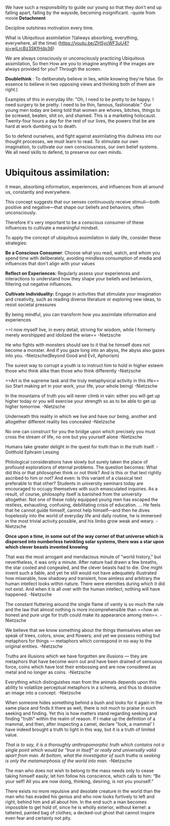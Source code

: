 We have such a responsibility to guide our young so that they don't end up falling apart, falling by the wayside, becoming insignificant.
-quote from movie **Detachment** 



Decipline outshines motivation every time.




What is Ubiquitous assimilation ?(always absorbing, everything, everywhere, all the time) 
(https://youtu.be/ZHSycWF3uU4?si=wjLrcBz3SKfHdp36)

We are always consciously or unconsciously practicing Ubiquitous assimilation, So then
How are you to imagine anything if the images are always provided for you? Through the screen.

**Doublethink** : To deliberately believe in lies, while knowing they're false. (In essence to believe in two opposing views and thinking both of them are right.) 

Examples of this in everyday life: 
"Oh, I need to be pretty to be happy. I need surgery to be pretty. I need to be thin, famous, fashionable." 
Our young men today are being told that women are whores, bitches, things to be screwed, beaten, shit on, and shamed. 
This is a marketing holocaust. 
Twenty-four hours a day for the rest of our lives, the powers that be are hard at work dumbing us to death.

So to defend ourselves, and fight against assimilating this dullness into our thought processes, 
we must learn to read. 
To stimulate our own imagination, 
to cultivate our own consciousness, our own belief systems. 
We all need skills to defend, to preserve our own minds.

# **Ubiquitous assimilation**:  
it mean, absorbing information, experiences, and influences from all around us, constantly and everywhere.

This concept suggests that our senses continuously receive stimuli—both positive and negative—that shape our beliefs and behaviors, often unconsciously.

Therefore it's very important to be a conscious consumer of these influences to cultivate a meaningful mindset.



To apply the concept of ubiquitous assimilation in daily life, consider these strategies:

**Be a Conscious Consumer**: Choose what you read, watch, and whom you spend time with deliberately, avoiding mindless consumption of media and influences that don't align with your values

**Reflect on Experiences:** Regularly assess your experiences and interactions to understand how they shape your beliefs and behaviors, filtering out negative influences.

**Cultivate Individuality:** Engage in activities that stimulate your imagination and creativity, such as reading diverse literature or exploring new ideas, to resist societal pressures

By being mindful, you can transform how you assimilate information and experiences












==I now myself live, in every detail, striving for wisdom, while I formerly merely worshipped and idolized the wise==
-Nietzsche 

He who fights with monsters should see to it that he himself does not become a monster. And if you gaze long into an abyss, the abyss also gazes into you.
-Nietzsche(Beyond Good and Evil, Aphorism)

The surest way to corrupt a youth is to instruct him to hold in higher esteem those who think alike than those who think differently
-Nietzsche


==Art is the supreme task and the truly metaphysical activity in this life==(so Start making art in your work, your life, your whole being)
-Nietzsche


In the mountains of truth you will never climb in vain: either you will get up higher today or you will exercise your strength so as to be able to get up higher tomorrow.
-Nietzsche



Underneath this reality in which we live and have our being, another and altogether different reality lies concealed
-Nietzsche


No one can construct for you the bridge upon which precisely you must cross the stream of life, no one but you yourself alone
-Nietzsche


Humans take greater delight in the quest for truth than in the truth itself.
-Gotthold Ephraim Lessing




Philological considerations have slowly but surely taken the place of profound explorations of eternal problems. The question becomes: What did this or that philosopher think or not think? And is this or that text rightly ascribed to him or not? And even: Is this variant of a classical text preferable to that other? Students in university seminars today are encouraged to occupy themselves with such emasculated inquiries. As a result, of course, philosophy itself is banished from the university altogether.
Not one of these nobly equipped young men has escaped the restless, exhausting, confusing, debilitating crisis of education. ... He feels that he cannot guide himself, cannot help himself—and then he dives hopelessly into the world of everyday life and daily routine, he is immersed in the most trivial activity possible, and his limbs grow weak and weary.
-Nietzsche 



**Once upon a time, in some out of the way corner of that universe which is dispersed into numberless twinkling solar systems, there was a star upon which clever beasts invented knowing**

That was the most arrogant and mendacious minute of "world history," but nevertheless, it was only a minute. After nature had drawn a few breaths, the star cooled and congealed, and the clever beasts had to die. One might invent such a fable, and yet he still would not have adequately illustrated how miserable, how shadowy and transient, how aimless and arbitrary the human intellect looks within nature. There were eternities during which it did not exist. And when it is all over with the human intellect, nothing will have happened.
-Nietzsche 




The constant fluttering around the single flame of vanity is so much the rule and the law that almost nothing is more incomprehensible than ==how an honest and pure urge for truth could make its appearance among men==.
-Nietzsche 

We believe that we know something about the things themselves when we speak of trees, colors, snow, and flowers; and yet we possess nothing but metaphors for things — metaphors which correspond in no way to the original entities.
-Nietzsche 


Truths are illusions which we have forgotten are illusions — they are metaphors that have become worn out and have been drained of sensuous force, coins which have lost their embossing and are now considered as metal and no longer as coins.
-Nietzsche 



Everything which distinguishes man from the animals depends upon this ability to volatilize perceptual metaphors in a schema, and thus to dissolve an image into a concept.
-Nietzsche 



When someone hides something behind a bush and looks for it again in the same place and finds it there as well, there is not much to praise in such seeking and finding. Yet this is how matters stand regarding seeking and finding "truth" within the realm of reason. If I make up the definition of a mammal, and then, after inspecting a camel, declare "look, a mammal' I have indeed brought a truth to light in this way, but it is a truth of limited value.

*That is to say, it is a thoroughly anthropomorphic truth which contains not a single point which would be "true in itself" or really and universally valid apart from man. At bottom, what the investigator of such truths is seeking is only the metamorphosis of the world into man.*
-Nietzsche 







The man who does not wish to belong to the mass needs only to cease taking himself easily; let him follow his conscience, which calls to him: “Be your self! All you are now doing, thinking, desiring, is not you yourself.”



There exists no more repulsive and desolate creature in the world than the man who has evaded his genius and who now looks furtively to left and right, behind him and all about him. In the end such a man becomes impossible to get hold of, since he is wholly exterior, without kernel: a tattered, painted bag of clothes; a decked-out ghost that cannot inspire even fear and certainly not pity.

